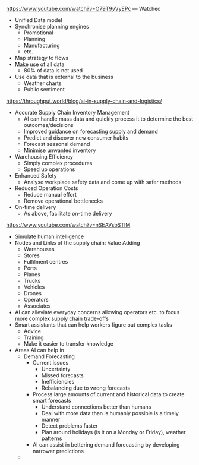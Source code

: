 https://www.youtube.com/watch?v=O79T9yVyEPc — Watched
- Unified Data model
- Synchronise planning engines
	- Promotional
	- Planning
	- Manufacturing
	- etc.
- Map strategy to flows
- Make use of all data
	- 80% of data is not used
- Use data that is external to the business
	- Weather charts
	- Public sentiment

https://throughput.world/blog/ai-in-supply-chain-and-logistics/
- Accurate Supply Chain Inventory Management
	- AI can handle mass data and quickly process it to determine the best outcomes/decisions
	- Improved guidance on forecasting supply and demand
	- Predict and discover new consumer habits
	- Forecast seasonal demand
	- Minimise unwanted inventory
- Warehousing Efficiency
	- Simply complex procedures
	- Speed up operations
- Enhanced Safety
	- Analyse workplace safety data and come up with safer methods
- Reduced Operation Costs
	- Reduce manual effort
	- Remove operational bottlenecks
- On-time delivery
	- As above, facilitate on-time delivery

https://www.youtube.com/watch?v=nSEAVsbSTIM
- Simulate human intelligence
- Nodes and Links of the supply chain: Value Adding
	- Warehouses
	- Stores
	- Fulfilment centres
	- Ports
	- Planes
	- Trucks
	- Vehicles
	- Drones
	- Operators
	- Associates
- AI can alleviate everyday concerns allowing operators etc. to focus more complex supply chain trade-offs
- Smart assistants that can help workers figure out complex tasks
	- Advice
	- Training
	- Make it easier to transfer knowledge
- Areas AI can help in
	- Demand Forecasting
		- Current issues
			- Uncertainty
			- Missed forecasts
			- Inefficiencies
			- Rebalancing due to wrong forecasts
		- Process large amounts of current and historical data to create smart forecasts
			- Understand connections better than humans
			- Deal with more data than is humanly possible is a timely manner
			- Detect problems faster
			- Plan around holidays (is it on a Monday or Friday), weather patterns
		- AI can assist in bettering demand forecasting by developing narrower predictions
	- 




